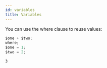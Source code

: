 ```yaml
---
id: variables
title: Variables
---
```


You can use the where clause to reuse values:

```javascript
$one + $two;
where;
$one = 1;
$two = 2;
```

```
3
```
